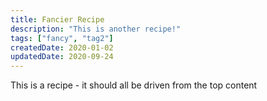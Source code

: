 ```yaml
---
title: Fancier Recipe
description: "This is another recipe!"
tags: ["fancy", "tag2"]
createdDate: 2020-01-02
updatedDate: 2020-09-24
---
```


This is a recipe - it should all be driven from the top content